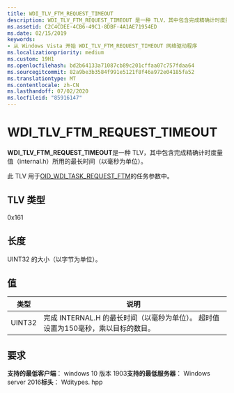 ```yaml
---
title: WDI_TLV_FTM_REQUEST_TIMEOUT
description: WDI_TLV_FTM_REQUEST_TIMEOUT 是一种 TLV，其中包含完成精确计时度量值（INTERNAL.H）所用的最长时间（以毫秒为单位）。
ms.assetid: C2C4CDEE-4CB6-49C1-8DBF-4A1AE71954ED
ms.date: 02/15/2019
keywords:
- 从 Windows Vista 开始 WDI_TLV_FTM_REQUEST_TIMEOUT 网络驱动程序
ms.localizationpriority: medium
ms.custom: 19H1
ms.openlocfilehash: bd2b64133a71087cb89c201cffaa07c757fdaa64
ms.sourcegitcommit: 82a9be3b3584f991e5121f8f46a972e04185fa52
ms.translationtype: MT
ms.contentlocale: zh-CN
ms.lasthandoff: 07/02/2020
ms.locfileid: "85916147"
---
```

# <a name="wdi_tlv_ftm_request_timeout"></a>WDI_TLV_FTM_REQUEST_TIMEOUT

**WDI_TLV_FTM_REQUEST_TIMEOUT**是一种 TLV，其中包含完成精确计时度量值（internal.h）所用的最长时间（以毫秒为单位）。

此 TLV 用于[OID_WDI_TASK_REQUEST_FTM](oid-wdi-task-request-ftm.md)的任务参数中。

## <a name="tlv-type"></a>TLV 类型

0x161

## <a name="length"></a>长度

UINT32 的大小（以字节为单位）。

## <a name="values"></a>值

| 类型 | 说明 |
| --- | --- |
| UINT32 | 完成 INTERNAL.H 的最长时间（以毫秒为单位）。 超时值设置为150毫秒，乘以目标的数目。 |

## <a name="requirements"></a>要求

**支持的最低客户端**： windows 10 版本 1903**支持的最低服务器**： Windows server 2016**标头**： Wditypes. hpp
